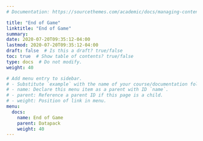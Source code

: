 ```yaml
---
# Documentation: https://sourcethemes.com/academic/docs/managing-content/

title: "End of Game"
linktitle: "End of Game"
summary:
date: 2020-07-20T09:35:12-04:00
lastmod: 2020-07-20T09:35:12-04:00
draft: false  # Is this a draft? true/false
toc: true  # Show table of contents? true/false
type: docs  # Do not modify.
weight: 40

# Add menu entry to sidebar.
# - Substitute `example` with the name of your course/documentation folder.
# - name: Declare this menu item as a parent with ID `name`.
# - parent: Reference a parent ID if this page is a child.
# - weight: Position of link in menu.
menu:
  docs:
    name: End of Game
    parent: Datapack
    weight: 40
---
```

